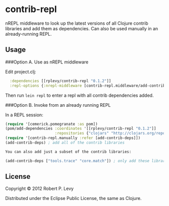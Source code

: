# contrib-repl

nREPL middleware to look up the latest versions of all Clojure contrib libraries
and add them as dependencies. Can also be used manually in an already-running
REPL.

## Usage

###Option A. Use as nREPL middleware

Edit project.clj:

```clojure
  :dependencies [[rplevy/contrib-repl "0.1.2"]]
  :repl-options {:nrepl-middleware [contrib-repl.middleware/add-contrib-deps]}
```

Then run ```lein repl``` to enter a repl with all contrib dependencies added.

###Option B. Invoke from an already running REPL

In a REPL session:

```clojure
(require '[cemerick.pomegranate :as pom])
(pom/add-dependencies :coordinates '[[rplevy/contrib-repl "0.1.2"]]
                      :repositories {"clojars" "http://clojars.org/repo"})
(require '[contrib-repl.manually :refer [add-contrib-deps]])
(add-contrib-deps) ; add all of the contrib libraries

You can also add just a subset of the contrib libraries:

(add-contrib-deps ["tools.trace" "core.match"]) ; only add these libraries
```

## License

Copyright © 2012 Robert P. Levy

Distributed under the Eclipse Public License, the same as Clojure.
